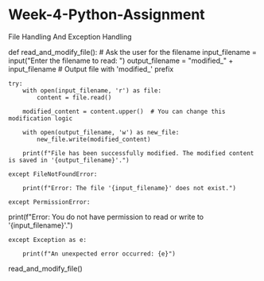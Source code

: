 # Week-4-Python-Assignment
File Handling And Exception Handling

def read_and_modify_file():
    # Ask the user for the filename
    input_filename = input("Enter the filename to read: ")
    output_filename = "modified_" + input_filename  # Output file with 'modified_' prefix
    
    try:
        with open(input_filename, 'r') as file:
            content = file.read()
        
        modified_content = content.upper()  # You can change this modification logic

        with open(output_filename, 'w') as new_file:
            new_file.write(modified_content)
        
        print(f"File has been successfully modified. The modified content is saved in '{output_filename}'.")

    except FileNotFoundError:

        print(f"Error: The file '{input_filename}' does not exist.")

    except PermissionError:

print(f"Error: You do not have permission to read or write to '{input_filename}'.")

    except Exception as e:

        print(f"An unexpected error occurred: {e}")


read_and_modify_file()
